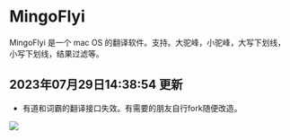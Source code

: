 # MingoFlyi
MingoFlyi 是一个 mac OS 的翻译软件。支持。大驼峰，小驼峰，大写下划线，小写下划线，结果过滤等。

## 2023年07月29日14:38:54 更新
- 有道和词霸的翻译接口失效。有需要的朋友自行fork随便改造。
  
![](https://yfmingo.oss-cn-beijing.aliyuncs.com/images/202307291438493.png)
